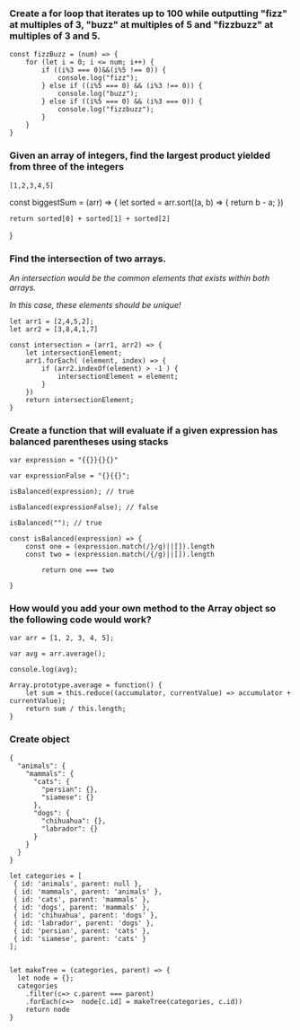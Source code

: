 
### Create a for loop that iterates up to 100 while outputting "fizz" at multiples of 3, "buzz" at multiples of 5 and "fizzbuzz" at multiples of 3 and 5.

``` 
const fizzBuzz = (num) => {
	for (let i = 0; i <= num; i++) {
		if ((i%3 === 0)&&(i%5 !== 0)) {
			console.log("fizz");
		} else if ((i%5 === 0) && (i%3 !== 0)) {
			console.log("buzz");
		} else if ((i%5 === 0) && (i%3 === 0)) {
			console.log("fizzbuzz");
		}
	}
}
``` 


### Given an array of integers, find the largest product yielded from three of the integers
`[1,2,3,4,5]`

const biggestSum = (arr) => {
	let sorted = arr.sort((a, b) => {
  		return b - a;
	})

	return sorted[0] + sorted[1] + sorted[2]

}

###  Find the intersection of two arrays. 

*An intersection would be the common elements that exists within both arrays.*

*In this case, these elements should be unique!*

```
let arr1 = [2,4,5,2];
let arr2 = [3,8,4,1,7]

const intersection = (arr1, arr2) => {
	let intersectionElement;
	arr1.forEach( (element, index) => {
		if (arr2.indexOf(element) > -1 ) {
			intersectionElement = element;
		}
	})
	return intersectionElement;
}
``` 


### Create a function that will evaluate if a given expression has balanced parentheses using stacks
`var expression = "{{}}{}{}"`

`var expressionFalse = "{}{{}";`    

`isBalanced(expression); // true`

`isBalanced(expressionFalse); // false`

`isBalanced(""); // true`

```
const isBalanced(expression) => {
	const one = (expression.match(/}/g)||[]).length
	const two = (expression.match(/{/g)||[]).length

		return one === two
 
}
``` 

### How would you add your own method to the Array object so the following code would work?
`var arr = [1, 2, 3, 4, 5];` 

`var avg = arr.average();`

`console.log(avg);`

``` 
Array.prototype.average = function() {
	let sum = this.reduce((accumulator, currentValue) => accumulator + currentValue);
	return sum / this.length;
}
``` 

### Create object 
```
{
  "animals": {
    "mammals": {
      "cats": {
        "persian": {},
        "siamese": {}
      },
      "dogs": {
        "chihuahua": {},
        "labrador": {}
      }
    }
  }
}
```

```
let categories = [
 { id: 'animals', parent: null },
 { id: 'mammals', parent: 'animals' },
 { id: 'cats', parent: 'mammals' },
 { id: 'dogs', parent: 'mammals' },
 { id: 'chihuahua', parent: 'dogs' },
 { id: 'labrador', parent: 'dogs' },
 { id: 'persian', parent: 'cats' },
 { id: 'siamese', parent: 'cats' }
];


let makeTree = (categories, parent) => {
  let node = {};
  categories
    .filter(c=> c.parent === parent)
    .forEach(c=>  node[c.id] = makeTree(categories, c.id))
    return node
}
```
